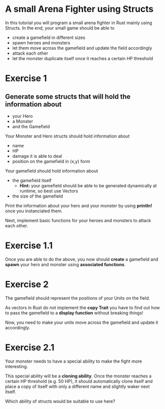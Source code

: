# A small Arena Fighter using Structs
In this tutorial you will program a small arena fighter in Rust mainly using Structs. In the end, your small game should be able to
- create a gamefield in different sizes
- spawn heroes and monsters
- let them move across the gamefield and update the field accordingly
- attack each other
- let the monster duplicate itself once it reaches a certain HP threshold

# Exercise 1
Generate some structs that will hold the information about
-

- your Hero
-  a Monster 
-  and the Gamefield

Your Monster and Hero structs should hold information about
- name
- HP
- damage it is able to deal
- position on the gamefield in (x,y) form

Your gamefield should hold information about
- the gamefield itself
  - **Hint:** your gamefield should be able to be generated dynamically at runtime, so best use Vectors
- the size of the gamefield

Print the information about your hero and your monster by using **println!** once you instanciated them.

Next, implement basic functions for your heroes and monsters to attack each other.

# Exercise 1.1
Once you are able to do the above, you now should **create** a gamefield and **spawn** your hero and monster using **associated functions**.

# Exercise 2
The gamefield should represent the positions of your Units on the field.

As vectors in Rust do not implement the **copy Trait** you have to find out how to pass the gamefield to a **display function** without breaking things!

Now, you need to make your units move across the gamefield and update it accordingly.

# Exercise 2.1
Your monster needs to have a special ability to make the fight more interesting.

This special ability will be a **cloning ability**. Once the monster reaches a certain HP threshold (e.g. 50 HP), it should automatically clone itself and place a copy of itself with only a different name and slightly waker next itself.

Which ability of structs would be suitable to use here?